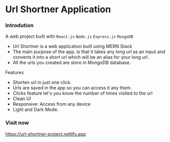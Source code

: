 # Url Shortner Application

### Introdution
A web project built with ```React.js``` ```Node.js``` ```Express.js``` ```MongoDB```

<ul>
<li>Url Shortner is a web application built using MERN Stack </li>
<li>The main purpose of the app. is that it takes any long url as an input and converts it into a short url which will be an alias for your long url.</li>
<li>All the urls you created are store in MongoDB database.</li>
</ul

### Features
<ul>
<li>Shorten url in just one click.</li>
<li>Urls are saved in the app so you can access it any them.</li>
<li>Clicks feature let's you know the number of times visited to the url</li>
<li>Clean UI</li>
<li>Responsive: Access from any device</li>
<li>Light and Dark Mode.</li>
</ul>

### Visit now
https://url-shortner-project.netlify.app
